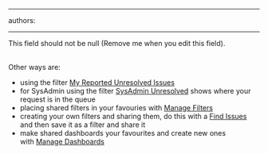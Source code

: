 

---
authors:

---




<span class='intro'> This field should not be null (Remove me when you edit this field). </span>


  <br>
Other ways are&#58;<br>
<ul>
    <li>using the filter <a shape="rect" href="http&#58;//jira.ssw.com.au/secure/IssueNavigator.jspa?mode=hide&amp;requestId=10100" class="ms-rteCustom-External" target="_blank">My Reported Unresolved Issues</a> </li>
    <li>for SysAdmin using the filter <a shape="rect" href="http&#58;//jira.ssw.com.au/secure/IssueNavigator.jspa?mode=hide&amp;requestId=10021" class="ms-rteCustom-External" target="_blank">SysAdmin Unresolved</a>&#160;shows where your request is in the queue </li>
    <li>placing&#160;shared filters in your favouries with&#160;<a shape="rect" href="http&#58;//jira.ssw.com.au/secure/ManageFilters.jspa" class="ms-rteCustom-External" target="_blank">Manage Filters</a> </li>
    <li>creating your own filters and sharing them, do this with a&#160;<a shape="rect" href="http&#58;//jira.ssw.com.au/secure/IssueNavigator.jspa?mode=show&amp;createNew=true" class="ms-rteCustom-External" target="_blank">Find Issues </a>and then save it as a filter and share it </li>
    <li>make&#160;shared dashboards your favourites and create new ones with&#160;<a shape="rect" href="http&#58;//jira.ssw.com.au/secure/ConfigurePortalPages%21default.jspa" class="ms-rteCustom-External" target="_blank">Manage Dashboards</a> </li>
</ul>



